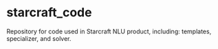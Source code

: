 # starcraft_code
Repository for code used in Starcraft NLU product, including: templates, specializer, and solver. 
